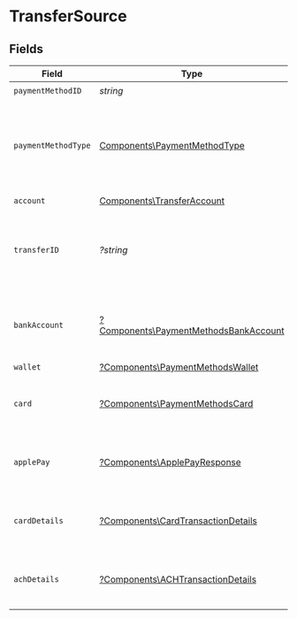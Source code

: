 # TransferSource


## Fields

| Field                                                                                         | Type                                                                                          | Required                                                                                      | Description                                                                                   |
| --------------------------------------------------------------------------------------------- | --------------------------------------------------------------------------------------------- | --------------------------------------------------------------------------------------------- | --------------------------------------------------------------------------------------------- |
| `paymentMethodID`                                                                             | *string*                                                                                      | :heavy_check_mark:                                                                            | N/A                                                                                           |
| `paymentMethodType`                                                                           | [Components\PaymentMethodType](../../Models/Components/PaymentMethodType.md)                  | :heavy_check_mark:                                                                            | The payment method type that represents a payment rail and directionality                     |
| `account`                                                                                     | [Components\TransferAccount](../../Models/Components/TransferAccount.md)                      | :heavy_check_mark:                                                                            | N/A                                                                                           |
| `transferID`                                                                                  | *?string*                                                                                     | :heavy_minus_sign:                                                                            | UUID present only if the transfer is part of a transfer group.                                |
| `bankAccount`                                                                                 | [?Components\PaymentMethodsBankAccount](../../Models/Components/PaymentMethodsBankAccount.md) | :heavy_minus_sign:                                                                            | A bank account as contained within a payment method.                                          |
| `wallet`                                                                                      | [?Components\PaymentMethodsWallet](../../Models/Components/PaymentMethodsWallet.md)           | :heavy_minus_sign:                                                                            | N/A                                                                                           |
| `card`                                                                                        | [?Components\PaymentMethodsCard](../../Models/Components/PaymentMethodsCard.md)               | :heavy_minus_sign:                                                                            | A card as contained within a payment method.                                                  |
| `applePay`                                                                                    | [?Components\ApplePayResponse](../../Models/Components/ApplePayResponse.md)                   | :heavy_minus_sign:                                                                            | Describes an Apple Pay token on a Moov account.                                               |
| `cardDetails`                                                                                 | [?Components\CardTransactionDetails](../../Models/Components/CardTransactionDetails.md)       | :heavy_minus_sign:                                                                            | Card-specific details about the transaction.                                                  |
| `achDetails`                                                                                  | [?Components\ACHTransactionDetails](../../Models/Components/ACHTransactionDetails.md)         | :heavy_minus_sign:                                                                            | ACH specific details about the transaction.                                                   |